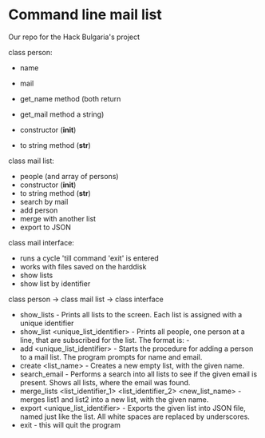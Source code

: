 Command line mail list
======================

Our repo for the Hack Bulgaria's project

class person:
- name
- mail
- get_name method (both return
- get_mail method  a string)

- constructor (__init__)
- to string method (__str__)

class mail list:
- people (and array of persons)
- constructor (__init__)
- to string method (__str__)
- search by mail
- add person
- merge with another list
- export to JSON

class mail interface:
- runs a cycle 'till command 'exit' is entered
- works with files saved on the harddisk
- show lists
- show list by identifier
 
 class person -> class mail list -> class interface

* show_lists - Prints all lists to the screen. Each list is assigned with a unique identifier
* show_list <unique_list_identifier> - Prints all people, one person at a line, that are subscribed for the list. The format is: <Name> - <Email>
* add <unique_list_identifier> - Starts the procedure for adding a person to a mail list. The program prompts for name and email.
* create <list_name> - Creates a new empty list, with the given name.
* search_email <email> - Performs a search into all lists to see if the given email is present. Shows all lists, where the email was found.
* merge_lists <list_identifier_1> <list_identifier_2> <new_list_name> - merges list1 and list2 into a new list, with the given name.
* export <unique_list_identifier> - Exports the given list into JSON file, named just like the list. All white spaces are replaced by underscores.
* exit - this will quit the program